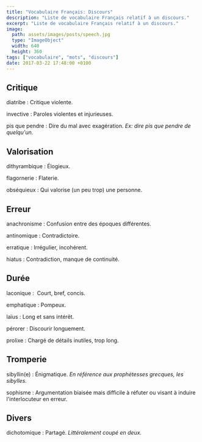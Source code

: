 ```yaml
---
title: "Vocabulaire Français: Discours"
description: "Liste de vocabulaire Français relatif à un discours."
excerpt: "Liste de vocabulaire Français relatif à un discours."
image:
  path: assets/images/posts/speech.jpg
  type: "ImageObject"
  width: 640
  height: 360
tags: ["vocabulaire", "mots", "discours"]
date: 2017-03-22 17:48:00 +0100
---
```

## Critique

diatribe
: Critique violente.

invective
: Paroles violentes et injurieuses.

pis que pendre
: Dire du mal avec exagération.
*Ex: dire pis que pendre de quelqu'un.*


## Valorisation

dithyrambique
: Élogieux.

flagornerie
: Flaterie.

obséquieux
: Qui valorise (un peu trop) une personne.


## Erreur

anachronisme
: Confusion entre des époques différentes.

antinomique
: Contradictoire.

erratique
: Irrégulier, incohérent.

hiatus
: Contradiction, manque de continuité.


## Durée

laconique
:  Court, bref, concis.

emphatique
: Pompeux.

laïus
: Long et sans intérêt.

pérorer
: Discourir longuement.

prolixe
: Chargé de détails inutiles, trop long.


## Tromperie

sibyllin(e)
: Énigmatique.
*En référence aux prophétesses grecques, les sibylles.*

sophisme
: Argumentation biaisée mais difficile à réfuter ou visant à induire l'interlocuteur en erreur.


## Divers

dichotomique
: Partagé.
*Littéralement coupé en deux.*
